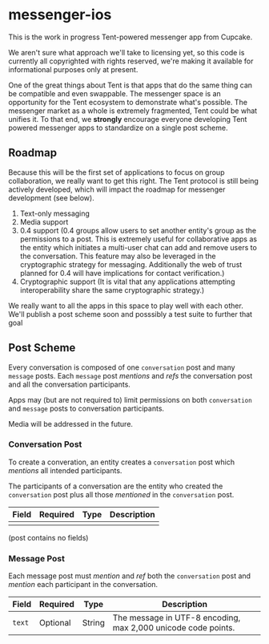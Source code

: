 messenger-ios
=============

This is the work in progress Tent-powered messenger app from Cupcake.

We aren't sure what approach we'll take to licensing yet, so this code is currently all copyrighted with rights reserved, we're making it available for informational purposes only at present.

One of the great things about Tent is that apps that do the same thing can be compatible and even swappable. The messenger space is an opportunity for the Tent ecosystem to demonstrate what's possible. The messenger market as a whole is extremely fragmented, Tent could be what unifies it. To that end, we **strongly** encourage everyone developing Tent powered messenger apps to standardize on a single post scheme.

## Roadmap

Because this will be the first set of applications to focus on group collaboration, we really want to get this right. The Tent protocol is still being actively developed, which will impact the roadmap for messenger development (see below).

1. Text-only messaging
2. Media support 
3. 0.4 support (0.4 groups allow users to set another entity's group as the permissions to a post. This is extremely useful for collaborative apps as the entity which initiates a multi-user chat can add and remove users to the conversation. This feature may also be leveraged in the cryptographic strategy for messaging. Additionally the web of trust planned for 0.4 will have implications for contact verification.)
4. Cryptographic support (It is vital that any applications attempting interoperability share the same cryptographic strategy.) 


We really want to all the apps in this space to play well with each other. We'll publish a post scheme soon and posssibly a test suite to further that goal

## Post Scheme

Every conversation is composed of one `conversation` post and many `message` posts. Each `message` post _mentions_ and _refs_ the conversation post and all the conversation participants.

Apps may (but are not required to) limit permissions on both `conversation` and `message` posts to conversation participants.

Media will be addressed in the future.

### Conversation Post

To create a converation, an entity creates a `conversation` post which _mentions_ all intended participants.

The participants of a conversation are the entity who created the `conversation` post plus all those _mentioned_ in the `conversation` post.

| Field | Required | Type | Description |
| ----- | -------- | ---- | ----------- |
| | | |

(post contains no fields)

### Message Post

Each message post must _mention_ and _ref_ both the `conversation` post and _mention_ each participant in the conversation.

| Field | Required | Type | Description |
| ----- | -------- | ---- | ----------- |
| `text` | Optional | 	String | The message in UTF-8 encoding, max 2,000 unicode code points. |
